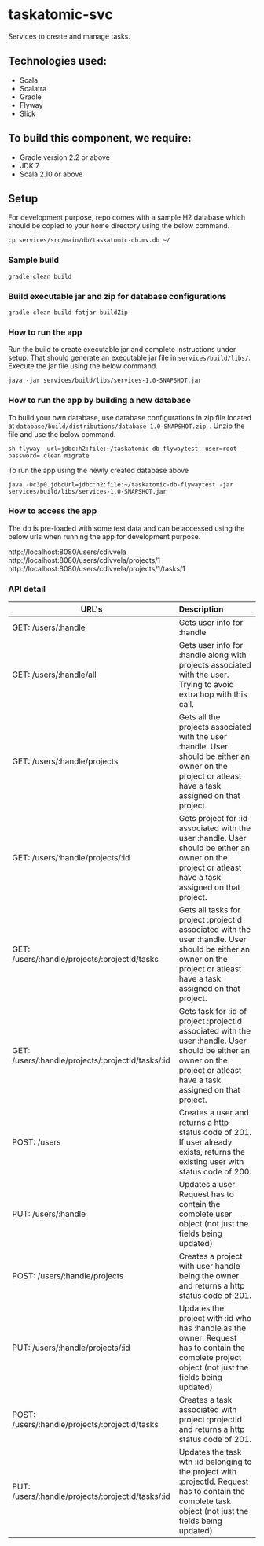 taskatomic-svc
==============

Services to create and manage tasks.


## Technologies used:

*   Scala
*   Scalatra
*   Gradle
*   Flyway
*   Slick


## To build this component, we require:

*   Gradle version 2.2 or above
*   JDK 7
*   Scala 2.10 or above

## Setup

For development purpose, repo comes with a sample H2 database which should be copied to your home directory using the below command. 

```
cp services/src/main/db/taskatomic-db.mv.db ~/ 
```

### Sample build

```
gradle clean build
```

### Build executable jar and zip for database configurations

```
gradle clean build fatjar buildZip
```

### How to run the app

Run the build to create executable jar and complete instructions under setup. That should generate an executable jar file in ```services/build/libs/```. Execute the jar file using the below command.
 
```
java -jar services/build/libs/services-1.0-SNAPSHOT.jar  
```

### How to run the app by building a new database

To build your own database, use database configurations in zip file located at ```database/build/distributions/database-1.0-SNAPSHOT.zip ```. Unzip the file and use the below command.  

```
sh flyway -url=jdbc:h2:file:~/taskatomic-db-flywaytest -user=root -password= clean migrate
```

To run the app using the newly created database above

```
java -Dc3p0.jdbcUrl=jdbc:h2:file:~/taskatomic-db-flywaytest -jar services/build/libs/services-1.0-SNAPSHOT.jar
```

### How to access the app

The db is pre-loaded with some test data and can be accessed using the below urls when running the app for development purpose.

http://localhost:8080/users/cdivvela   
http://localhost:8080/users/cdivvela/projects/1   
http://localhost:8080/users/cdivvela/projects/1/tasks/1
  
### API detail  

| URL's                                               | Description
| ----------------------------------------------------|:---------------------------------------------------------------------
| GET: /users/:handle                                 | Gets user info for :handle   
| GET: /users/:handle/all                             | Gets user info for :handle along with projects associated with the user. Trying to avoid extra hop with this call.  
| GET: /users/:handle/projects                        | Gets all the projects associated with the user :handle. User should be either an owner on the project or atleast have a task assigned on that project.
| GET: /users/:handle/projects/:id                    | Gets project for :id associated with the user :handle. User should be either an owner on the project or atleast have a task assigned on that project.
| GET: /users/:handle/projects/:projectId/tasks       | Gets all tasks for project :projectId associated with the user :handle. User should be either an owner on the project or atleast have a task assigned on that project.
| GET: /users/:handle/projects/:projectId/tasks/:id   | Gets task for :id of project :projectId associated with the user :handle. User should be either an owner on the project or atleast have a task assigned on that project.
| POST: /users                                        | Creates a user and returns a http status code of 201. If user already exists, returns the existing user with status code of 200.
| PUT: /users/:handle                                 | Updates a user. Request has to contain the complete user object (not just the fields being updated)
| POST: /users/:handle/projects                       | Creates a project with user handle being the owner and returns a http status code of 201.
| PUT: /users/:handle/projects/:id                    | Updates the project with :id who has :handle as the owner. Request has to contain the complete project object (not just the fields being updated)
| POST: /users/:handle/projects/:projectId/tasks      | Creates a task associated with project :projectId and returns a http status code of 201.
| PUT: /users/:handle/projects/:projectId/tasks/:id   | Updates the task wth :id belonging to the project with :projectId. Request has to contain the complete task object (not just the fields being updated)